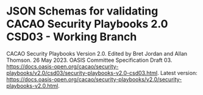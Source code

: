 # JSON Schemas for validating CACAO Security Playbooks 2.0 CSD03 - Working Branch

CACAO Security Playbooks Version 2.0. Edited by Bret Jordan and Allan Thomson. 26 May 2023. OASIS Committee Specification Draft 03. https://docs.oasis-open.org/cacao/security-playbooks/v2.0/csd03/security-playbooks-v2.0-csd03.html. Latest version: https://docs.oasis-open.org/cacao/security-playbooks/v2.0/security-playbooks-v2.0.html.
